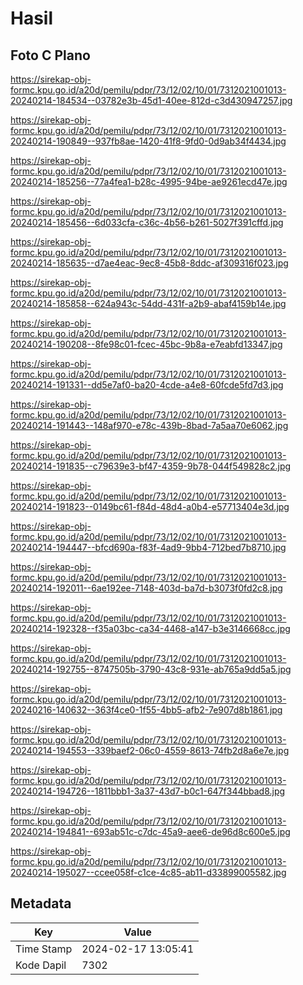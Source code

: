 # Hasil

## Foto C Plano

https://sirekap-obj-formc.kpu.go.id/a20d/pemilu/pdpr/73/12/02/10/01/7312021001013-20240214-184534--03782e3b-45d1-40ee-812d-c3d430947257.jpg

https://sirekap-obj-formc.kpu.go.id/a20d/pemilu/pdpr/73/12/02/10/01/7312021001013-20240214-190849--937fb8ae-1420-41f8-9fd0-0d9ab34f4434.jpg

https://sirekap-obj-formc.kpu.go.id/a20d/pemilu/pdpr/73/12/02/10/01/7312021001013-20240214-185256--77a4fea1-b28c-4995-94be-ae9261ecd47e.jpg

https://sirekap-obj-formc.kpu.go.id/a20d/pemilu/pdpr/73/12/02/10/01/7312021001013-20240214-185456--6d033cfa-c36c-4b56-b261-5027f391cffd.jpg

https://sirekap-obj-formc.kpu.go.id/a20d/pemilu/pdpr/73/12/02/10/01/7312021001013-20240214-185635--d7ae4eac-9ec8-45b8-8ddc-af309316f023.jpg

https://sirekap-obj-formc.kpu.go.id/a20d/pemilu/pdpr/73/12/02/10/01/7312021001013-20240214-185858--624a943c-54dd-431f-a2b9-abaf4159b14e.jpg

https://sirekap-obj-formc.kpu.go.id/a20d/pemilu/pdpr/73/12/02/10/01/7312021001013-20240214-190208--8fe98c01-fcec-45bc-9b8a-e7eabfd13347.jpg

https://sirekap-obj-formc.kpu.go.id/a20d/pemilu/pdpr/73/12/02/10/01/7312021001013-20240214-191331--dd5e7af0-ba20-4cde-a4e8-60fcde5fd7d3.jpg

https://sirekap-obj-formc.kpu.go.id/a20d/pemilu/pdpr/73/12/02/10/01/7312021001013-20240214-191443--148af970-e78c-439b-8bad-7a5aa70e6062.jpg

https://sirekap-obj-formc.kpu.go.id/a20d/pemilu/pdpr/73/12/02/10/01/7312021001013-20240214-191835--c79639e3-bf47-4359-9b78-044f549828c2.jpg

https://sirekap-obj-formc.kpu.go.id/a20d/pemilu/pdpr/73/12/02/10/01/7312021001013-20240214-191823--0149bc61-f84d-48d4-a0b4-e57713404e3d.jpg

https://sirekap-obj-formc.kpu.go.id/a20d/pemilu/pdpr/73/12/02/10/01/7312021001013-20240214-194447--bfcd690a-f83f-4ad9-9bb4-712bed7b8710.jpg

https://sirekap-obj-formc.kpu.go.id/a20d/pemilu/pdpr/73/12/02/10/01/7312021001013-20240214-192011--6ae192ee-7148-403d-ba7d-b3073f0fd2c8.jpg

https://sirekap-obj-formc.kpu.go.id/a20d/pemilu/pdpr/73/12/02/10/01/7312021001013-20240214-192328--f35a03bc-ca34-4468-a147-b3e3146668cc.jpg

https://sirekap-obj-formc.kpu.go.id/a20d/pemilu/pdpr/73/12/02/10/01/7312021001013-20240214-192755--8747505b-3790-43c8-931e-ab765a9dd5a5.jpg

https://sirekap-obj-formc.kpu.go.id/a20d/pemilu/pdpr/73/12/02/10/01/7312021001013-20240216-140632--363f4ce0-1f55-4bb5-afb2-7e907d8b1861.jpg

https://sirekap-obj-formc.kpu.go.id/a20d/pemilu/pdpr/73/12/02/10/01/7312021001013-20240214-194553--339baef2-06c0-4559-8613-74fb2d8a6e7e.jpg

https://sirekap-obj-formc.kpu.go.id/a20d/pemilu/pdpr/73/12/02/10/01/7312021001013-20240214-194726--1811bbb1-3a37-43d7-b0c1-647f344bbad8.jpg

https://sirekap-obj-formc.kpu.go.id/a20d/pemilu/pdpr/73/12/02/10/01/7312021001013-20240214-194841--693ab51c-c7dc-45a9-aee6-de96d8c600e5.jpg

https://sirekap-obj-formc.kpu.go.id/a20d/pemilu/pdpr/73/12/02/10/01/7312021001013-20240214-195027--ccee058f-c1ce-4c85-ab11-d33899005582.jpg


## Metadata

| Key        | Value               |
| ---------- | ------------------- |
| Time Stamp | 2024-02-17 13:05:41 |
| Kode Dapil | 7302                |



